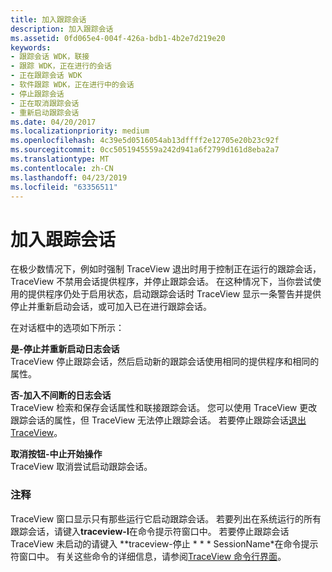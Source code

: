 ```yaml
---
title: 加入跟踪会话
description: 加入跟踪会话
ms.assetid: 0fd065e4-004f-426a-bdb1-4b2e7d219e20
keywords:
- 跟踪会话 WDK，联接
- 跟踪 WDK，正在进行的会话
- 正在跟踪会话 WDK
- 软件跟踪 WDK，正在进行中的会话
- 停止跟踪会话
- 正在取消跟踪会话
- 重新启动跟踪会话
ms.date: 04/20/2017
ms.localizationpriority: medium
ms.openlocfilehash: 4c39e5d0516054ab13dffff2e12705e20b23c92f
ms.sourcegitcommit: 0cc5051945559a242d941a6f2799d161d8eba2a7
ms.translationtype: MT
ms.contentlocale: zh-CN
ms.lasthandoff: 04/23/2019
ms.locfileid: "63356511"
---
```

# <a name="joining-a-trace-session"></a>加入跟踪会话


在极少数情况下，例如时强制 TraceView 退出时用于控制正在运行的跟踪会话，TraceView 不禁用会话提供程序，并停止跟踪会话。 在这种情况下，当你尝试使用的提供程序仍处于启用状态，启动跟踪会话时 TraceView 显示一条警告并提供停止并重新启动会话，或可加入已在进行跟踪会话。

在对话框中的选项如下所示：

<span id="Yes_-_Stop_and_Restart_the_Log_Session"></span><span id="yes_-_stop_and_restart_the_log_session"></span><span id="YES_-_STOP_AND_RESTART_THE_LOG_SESSION"></span>**是-停止并重新启动日志会话**  
TraceView 停止跟踪会话，然后启动新的跟踪会话使用相同的提供程序和相同的属性。

<span id="No_-_Join_the_Log_Session_Without_Stopping"></span><span id="no_-_join_the_log_session_without_stopping"></span><span id="NO_-_JOIN_THE_LOG_SESSION_WITHOUT_STOPPING"></span>**否-加入不间断的日志会话**  
TraceView 检索和保存会话属性和联接跟踪会话。 您可以使用 TraceView 更改跟踪会话的属性，但 TraceView 无法停止跟踪会话。 若要停止跟踪会话[退出 TraceView](starting-and-exiting-traceview.md)。

<span id="Cancel_-_Abort_Start_Operation"></span><span id="cancel_-_abort_start_operation"></span><span id="CANCEL_-_ABORT_START_OPERATION"></span>**取消按钮-中止开始操作**  
TraceView 取消尝试启动跟踪会话。

### <a name="span-idcommentsspanspan-idcommentsspancomments"></a><span id="comments"></span><span id="COMMENTS"></span>注释

TraceView 窗口显示只有那些运行它启动跟踪会话。 若要列出在系统运行的所有跟踪会话，请键入**traceview-l**在命令提示符窗口中。 若要停止跟踪会话 TraceView 未启动的请键入 **traceview-停止 * * * SessionName*在命令提示符窗口中。 有关这些命令的详细信息，请参阅[TraceView 命令行界面](traceview-command-line-interface.md)。

 

 





